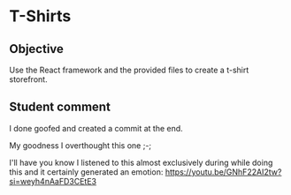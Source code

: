 # T-Shirts

## Objective
Use the React framework and the provided files to create a t-shirt storefront.

## Student comment

I done goofed and created a commit at the end.

My goodness I overthought this one ;-;

I'll have you know I listened to this almost exclusively during while doing this and it certainly generated an emotion: https://youtu.be/GNhF22AI2tw?si=weyh4nAaFD3CEtE3 